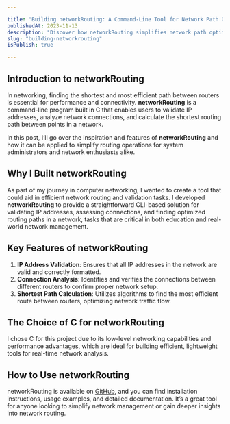 ```yaml
---

title: "Building networkRouting: A Command-Line Tool for Network Path Optimization"
publishedAt: 2023-11-13
description: "Discover how networkRouting simplifies network path optimization and routing validation through a command-line interface built in C."
slug: "building-networkrouting"
isPublish: true

---
```


## Introduction to networkRouting

In networking, finding the shortest and most efficient path between routers is essential for performance and connectivity. **networkRouting** is a command-line program built in C that enables users to validate IP addresses, analyze network connections, and calculate the shortest routing path between points in a network.

In this post, I’ll go over the inspiration and features of **networkRouting** and how it can be applied to simplify routing operations for system administrators and network enthusiasts alike.

## Why I Built networkRouting

As part of my journey in computer networking, I wanted to create a tool that could aid in efficient network routing and validation tasks. I developed **networkRouting** to provide a straightforward CLI-based solution for validating IP addresses, assessing connections, and finding optimized routing paths in a network, tasks that are critical in both education and real-world network management.

## Key Features of networkRouting

1. **IP Address Validation**: Ensures that all IP addresses in the network are valid and correctly formatted.
2. **Connection Analysis**: Identifies and verifies the connections between different routers to confirm proper network setup.
3. **Shortest Path Calculation**: Utilizes algorithms to find the most efficient route between routers, optimizing network traffic flow.

## The Choice of C for networkRouting

I chose C for this project due to its low-level networking capabilities and performance advantages, which are ideal for building efficient, lightweight tools for real-time network analysis.

## How to Use networkRouting

networkRouting is available on [GitHub](https://github.com/teztarrar/networkRouting), and you can find installation instructions, usage examples, and detailed documentation. It’s a great tool for anyone looking to simplify network management or gain deeper insights into network routing.

